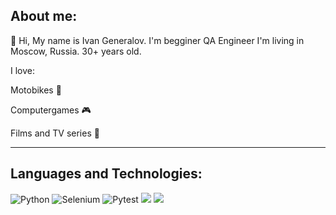 ## About me: 
👋 Hi, My name is Ivan Generalov. I'm begginer QA Engineer 
I'm living in Moscow, Russia. 30+ years old.</h>

I love: 

Motobikes 🛵

Computergames 🎮

Films and TV series 🎥
<hr>  

## Languages ​​and Technologies:
<image src="https://camo.githubusercontent.com/eb3aa614026b471ad755f10a937a8e2a305c5e8ba2007e9c486d8e61513ec97b/68747470733a2f2f696d672e736869656c64732e696f2f62616467652f507974686f6e2d3039303930393f7374796c653d666f722d7468652d6261646765266c6f676f3d707974686f6e266c6f676f436f6c6f723d333737364142" alt="Python"> <image src="https://camo.githubusercontent.com/68ce43dc1929bd78ac16ed28430cc2e2165a1ac81b21607bd1df12e490891f06/68747470733a2f2f696d672e736869656c64732e696f2f62616467652f73656c656e69756d2d3039303930393f7374796c653d666f722d7468652d6261646765266c6f676f3d73656c656e69756d266c6f676f436f6c6f723d343342303241" alt="Selenium">
<image src="https://camo.githubusercontent.com/19d46dd13d282ce32940f98856afd709e487437c4a8ddc1ef13cffe379588740/68747470733a2f2f696d672e736869656c64732e696f2f62616467652f7079746573742d3039303930393f7374796c653d666f722d7468652d6261646765266c6f676f3d707974657374266c6f676f436f6c6f723d333737364142" alt="Pytest"> <image src="https://camo.githubusercontent.com/81736ff61e66ed67ccac1d3138289c71167a9387d574342d3d65cf8bb049f2e7/68747470733a2f2f696d672e736869656c64732e696f2f62616467652f416c6c7572652d3039303930393f7374796c653d666f722d7468652d6261646765266c6f676f3d746573747261696c266c6f676f436f6c6f723d70696e6b">
<image src="https://camo.githubusercontent.com/d270b100792c89901571a60ac341ed4f3b4379a754cd7dfd9a51db5dd5044152/68747470733a2f2f696d672e736869656c64732e696f2f62616467652f4769746875622d3039303930393f7374796c653d666f722d7468652d6261646765266c6f676f3d676974687562266c6f676f436f6c6f723d386363346437">
<!---
Kitamo322/Kitamo322 is a ✨ special ✨ repository because its `README.md` (this file) appears on your GitHub profile.
You can click the Preview link to take a look at your changes.
--->
